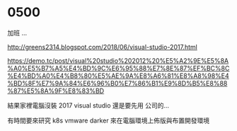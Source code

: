 # 0500

加班 ...

<http://greens2314.blogspot.com/2018/06/visual-studio-2017.html>

<https://demo.tc/post/visual%20studio%202012%20%E5%A2%9E%E5%8A%A0%E5%B7%A5%E4%BD%9C%E6%95%88%E7%8E%87%EF%BC%8C%E4%BD%A0%E4%B8%80%E5%AE%9A%E8%A6%81%E8%A8%98%E4%BD%8F%E7%9A%84%E6%96%B0%E7%86%B1%E9%8D%B5%E8%88%87%E5%8A%9F%E8%83%BD>

結果家裡電腦沒裝 2017 visual studio 還是要先用 公司的...

有時間要來研究 k8s vmware darker 來在電腦環境上佈版與布置開發環境